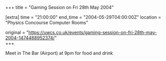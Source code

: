 +++
title = "Gaming Session on Fri 28th May 2004"

[extra]
time = "21:00:00"
end_time = "2004-05-29T04:00:00Z"
location = "Physics Concourse Computer Rooms"

original = "https://uwcs.co.uk/events/gaming-session-on-fri-28th-may-2004-1474488952374/"    
+++

Meet in The Bar (Airport) at 9pm for food and drink

